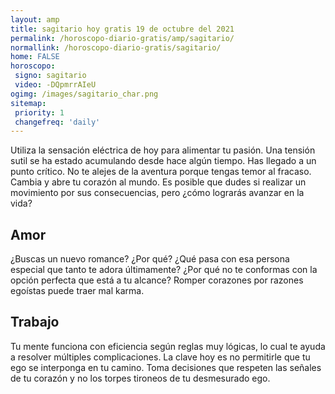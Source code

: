 ```yaml
---
layout: amp
title: sagitario hoy gratis 19 de octubre del 2021 
permalink: /horoscopo-diario-gratis/amp/sagitario/
normallink: /horoscopo-diario-gratis/sagitario/
home: FALSE
horoscopo:
 signo: sagitario
 video: -DQpmrrAIeU
ogimg: /images/sagitario_char.png
sitemap:
 priority: 1
 changefreq: 'daily'
---
```



Utiliza la sensación eléctrica de hoy para alimentar tu pasión. Una tensión sutil se ha estado acumulando desde hace algún tiempo. Has llegado a un punto crítico. No te alejes de la aventura porque tengas temor al fracaso. Cambia y abre tu corazón al mundo. Es posible que dudes si realizar un movimiento por sus consecuencias, pero ¿cómo lograrás avanzar en la vida?

## Amor

¿Buscas un nuevo romance? ¿Por qué? ¿Qué pasa con esa persona especial que tanto te adora últimamente? ¿Por qué no te conformas con la opción perfecta que está a tu alcance? Romper corazones por razones egoístas puede traer mal karma.

## Trabajo

Tu mente funciona con eficiencia según reglas muy lógicas, lo cual te ayuda a resolver múltiples complicaciones. La clave hoy es no permitirle que tu ego se interponga en tu camino. Toma decisiones que respeten las señales de tu corazón y no los torpes tironeos de tu desmesurado ego.